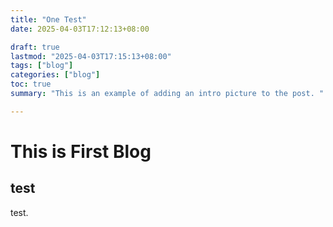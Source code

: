 ```yaml
--- 
title: "One Test"
date: 2025-04-03T17:12:13+08:00

draft: true
lastmod: "2025-04-03T17:15:13+08:00"
tags: ["blog"]
categories: ["blog"]
toc: true 
summary: "This is an example of adding an intro picture to the post. " 

---
```


# This is First Blog

## test

test.
